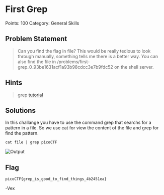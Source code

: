 # First Grep

Points: 100
Category: General Skills

## Problem Statement
>  Can you find the flag in file? This would be really tedious to look through manually, something tells me there is a better way. You can also find the file in /problems/first-grep_0_93be1631acf1a93b98cdcc3e7b9fdc52 on the shell server. 

## Hints
>  grep [tutorial](https://ryanstutorials.net/linuxtutorial/grep.php)

## Solutions 

In this challange you have to use the command grep that searchs for a pattern in a file. 
So we use cat for view the content of the file and grep for find the pattern.

```console
cat file | grep picoCTF
```

![Output](https://imgur.com/ldNEhWzl.png)

## Flag 

`picoCTF{grep_is_good_to_find_things_4b2451ea}`

-Vex
